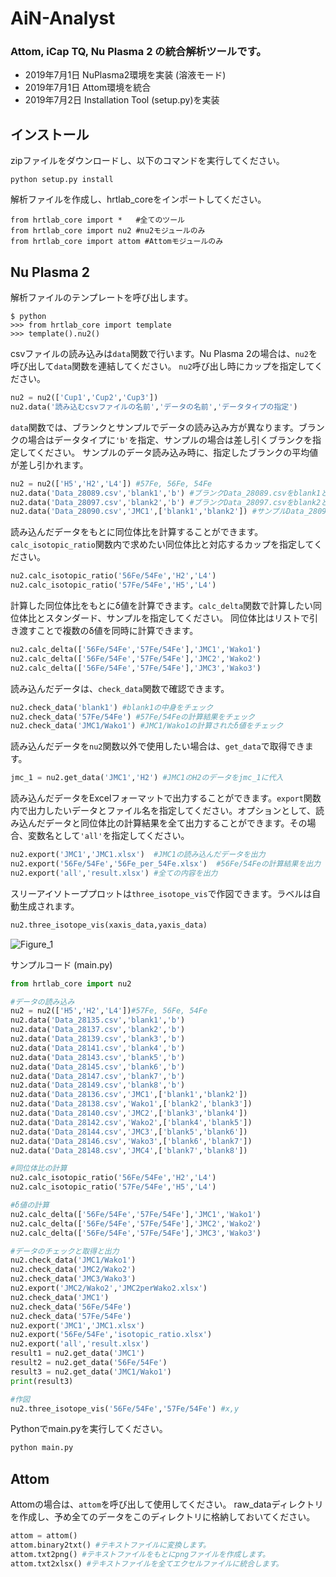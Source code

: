 # AiN-Analyst

### Attom, iCap TQ, Nu Plasma 2 の統合解析ツールです。
- 2019年7月1日 NuPlasma2環境を実装 (溶液モード)
- 2019年7月1日 Attom環境を統合
- 2019年7月2日 Installation Tool (setup.py)を実装

## インストール
zipファイルをダウンロードし、以下のコマンドを実行してください。
```
python setup.py install
```
解析ファイルを作成し、hrtlab_coreをインポートしてください。
```
from hrtlab_core import *   #全てのツール
from hrtlab_core import nu2 #nu2モジュールのみ
from hrtlab_core import attom #Attomモジュールのみ
```

## Nu Plasma 2

解析ファイルのテンプレートを呼び出します。
```
$ python
>>> from hrtlab_core import template
>>> template().nu2()
```

csvファイルの読み込みは`data`関数で行います。Nu Plasma 2の場合は、`nu2`を呼び出して`data`関数を連結してください。
`nu2`呼び出し時にカップを指定してください。
```python
nu2 = nu2(['Cup1','Cup2','Cup3'])
nu2.data('読み込むcsvファイルの名前','データの名前','データタイプの指定')
```

`data`関数では、ブランクとサンプルでデータの読み込み方が異なります。ブランクの場合はデータタイプに`'b'`を指定、サンプルの場合は差し引くブランクを指定してください。
サンプルのデータ読み込み時に、指定したブランクの平均値が差し引かれます。
```python
nu2 = nu2(['H5','H2','L4']) #57Fe, 56Fe, 54Fe
nu2.data('Data_28089.csv','blank1','b') #ブランクData_28089.csvをblank1として読み込み
nu2.data('Data_28097.csv','blank2','b') #ブランクData_28097.csvをblank2として読み込み
nu2.data('Data_28090.csv','JMC1',['blank1','blank2']) #サンプルData_28090.csvをblank1とblank2の平均値を差し引いてJMC1として読み込み
```

読み込んだデータをもとに同位体比を計算することができます。`calc_isotopic_ratio`関数内で求めたい同位体比と対応するカップを指定してください。
```python
nu2.calc_isotopic_ratio('56Fe/54Fe','H2','L4')
nu2.calc_isotopic_ratio('57Fe/54Fe','H5','L4')
```

計算した同位体比をもとにδ値を計算できます。`calc_delta`関数で計算したい同位体比とスタンダード、サンプルを指定してください。
同位体比はリストで引き渡すことで複数のδ値を同時に計算できます。
```Python
nu2.calc_delta(['56Fe/54Fe','57Fe/54Fe'],'JMC1','Wako1')
nu2.calc_delta(['56Fe/54Fe','57Fe/54Fe'],'JMC2','Wako2')
nu2.calc_delta(['56Fe/54Fe','57Fe/54Fe'],'JMC3','Wako3')
```

読み込んだデータは、`check_data`関数で確認できます。
```python
nu2.check_data('blank1') #blank1の中身をチェック
nu2.check_data('57Fe/54Fe') #57Fe/54Feの計算結果をチェック
nu2.check_data('JMC1/Wako1') #JMC1/Wako1の計算されたδ値をチェック
```

読み込んだデータを`nu2`関数以外で使用したい場合は、`get_data`で取得できます。
```python
jmc_1 = nu2.get_data('JMC1','H2') #JMC1のH2のデータをjmc_1に代入
```

読み込んだデータをExcelフォーマットで出力することができます。`export`関数内で出力したいデータとファイル名を指定してください。オプションとして、読み込んだデータと同位体比の計算結果を全て出力することができます。その場合、変数名として`'all'`を指定してください。
```python
nu2.export('JMC1','JMC1.xlsx')  #JMC1の読み込んだデータを出力
nu2.export('56Fe/54Fe','56Fe_per_54Fe.xlsx')  #56Fe/54Feの計算結果を出力
nu2.export('all','result.xlsx') #全ての内容を出力
```

スリーアイソトーププロットは`three_isotope_vis`で作図できます。ラベルは自動生成されます。
```python
nu2.three_isotope_vis(xaxis_data,yaxis_data)
```
![Figure_1](https://user-images.githubusercontent.com/7247018/60564156-9bbe2e00-9d99-11e9-8755-e6c2541e5b74.png)


サンプルコード (main.py)
```python
from hrtlab_core import nu2

#データの読み込み
nu2 = nu2(['H5','H2','L4'])#57Fe, 56Fe, 54Fe
nu2.data('Data_28135.csv','blank1','b')
nu2.data('Data_28137.csv','blank2','b')
nu2.data('Data_28139.csv','blank3','b')
nu2.data('Data_28141.csv','blank4','b')
nu2.data('Data_28143.csv','blank5','b')
nu2.data('Data_28145.csv','blank6','b')
nu2.data('Data_28147.csv','blank7','b')
nu2.data('Data_28149.csv','blank8','b')
nu2.data('Data_28136.csv','JMC1',['blank1','blank2'])
nu2.data('Data_28138.csv','Wako1',['blank2','blank3'])
nu2.data('Data_28140.csv','JMC2',['blank3','blank4'])
nu2.data('Data_28142.csv','Wako2',['blank4','blank5'])
nu2.data('Data_28144.csv','JMC3',['blank5','blank6'])
nu2.data('Data_28146.csv','Wako3',['blank6','blank7'])
nu2.data('Data_28148.csv','JMC4',['blank7','blank8'])

#同位体比の計算
nu2.calc_isotopic_ratio('56Fe/54Fe','H2','L4')
nu2.calc_isotopic_ratio('57Fe/54Fe','H5','L4')

#δ値の計算
nu2.calc_delta(['56Fe/54Fe','57Fe/54Fe'],'JMC1','Wako1')
nu2.calc_delta(['56Fe/54Fe','57Fe/54Fe'],'JMC2','Wako2')
nu2.calc_delta(['56Fe/54Fe','57Fe/54Fe'],'JMC3','Wako3')

#データのチェックと取得と出力
nu2.check_data('JMC1/Wako1')
nu2.check_data('JMC2/Wako2')
nu2.check_data('JMC3/Wako3')
nu2.export('JMC2/Wako2','JMC2perWako2.xlsx')
nu2.check_data('JMC1')
nu2.check_data('56Fe/54Fe')
nu2.check_data('57Fe/54Fe')
nu2.export('JMC1','JMC1.xlsx')
nu2.export('56Fe/54Fe','isotopic_ratio.xlsx')
nu2.export('all','result.xlsx')
result1 = nu2.get_data('JMC1')
result2 = nu2.get_data('56Fe/54Fe')
result3 = nu2.get_data('JMC1/Wako1')
print(result3)

#作図
nu2.three_isotope_vis('56Fe/54Fe','57Fe/54Fe') #x,y
```

Pythonでmain.pyを実行してください。
```Python
python main.py
```

## Attom

Attomの場合は、`attom`を呼び出して使用してください。
raw_dataディレクトリを作成し、予め全てのデータをこのディレクトリに格納しておいてください。
```python
attom = attom()
attom.binary2txt() #テキストファイルに変換します。
attom.txt2png() #テキストファイルをもとにpngファイルを作成します。
attom.txt2xlsx() #テキストファイルを全てエクセルファイルに統合します。
```
